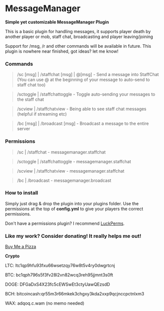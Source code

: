 # MessageManager
**Simple yet customizable MessageManager Plugin**

This is a basic plugin for handling messages, it supports player death by another player or mob, staff chat, broadcasting and player leaving/joining

Support for /msg, /r and other commands will be available in future. This plugin is nowhere near finished, got ideas? let me know!

### Commands

> /sc [msg] | /staffchat [msg] | @[msg] - Send a message into StaffChat (You can use @ at the beginning of your message to auto-send to staff chat too)

> /sctoggle | /staffchattoggle - Toggle auto-sending your messages to the staff chat

> /scview | /staffchatview - Being able to see staff chat messages (helpful if streaming etc)

> /bc [msg] | /broadcast [msg] - Broadcast a message to the entire server

### Permissions

>/sc | /staffchat - messagemanager.staffchat

>/sctoggle | /staffchattoggle - messagemanager.staffchat

>/scview | /staffchatview - messagemanager.staffchat

>/bc | /broadcast - messagemanager.broadcast

### How to install
Simply just drag & drop the plugin into your plugins folder. Use the permissions at the top of **config.yml** to give your players the correct permissions.

Don't have a permissions plugin? I recommend [LuckPerms](https://luckperms.net).

### Like my work? Consider donating! It really helps me out!

[Buy Me a Pizza](https://bmc.link/tailer)

**Crypto**

LTC: ltc1qp9hfu93fxu66wsetzqy76w8t5v4ry0dwgrtcnj

BTC: bc1qph796s5f3fv28l2vn82wcq3reh95jjmnt3s0ft

DOGE: DFGaDxS4X23fc5cEWSwEt3ctyUawQEzsdD

BCH: bitcoincash:qr55m3r66mkek3chgxy3kda2xxp9qcjnccpctnlxm3

WAX: adqoq.c.wam (no memo needed)
